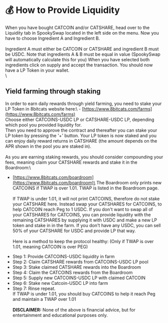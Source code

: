 # 💰 How to Provide Liquidity

When you have bought CATCOIN and/or CATSHARE, head over to the Liquidity tab in SpookySwap located in the left side on the menu. Now you have to choose Ingredient A and Ingredient B.\
\
Ingredient A must either be CATCOIN or CATSHARE and ingredient B must be USDC. Note that ingredients A & B must be equal in value (SpookySwap will automatically calculate this for you) When you have selected both ingredients click on supply and accept the transaction. You should now have a LP Token in your wallet. \
\

## Yield farming through staking

In order to earn daily rewards through yield farming, you need to stake your LP Token in 8bitcats website here:\ - [https://www.8bitcats.com/farms](https://www.8bitcats.com/farms)
\
Choose either CATCOINS-USDC LP or CATSHARE-USDC LP, depending which pool you provided liquidity for.\
Then you need to approve the contract and thereafter you can stake your LP token by pressing the '+' button. Your LP token is now staked and you can enjoy daily reward returns in CATSHARE (the amount depends on the APR shown in the pool you are staked in).\
\
As you are earning staking rewards, you should consider compounding your fees, meaning claim your CATSHARE rewards and stake it in the Boardroom:\
- [https://www.8bitcats.com/boardroom](https://www.8bitcats.com/boardroom)\
The Boardroom only prints new CATCOINS if TWAP is over 1.01. TWAP is listed in the Boardroom page.\
\
If TWAP is under 1.01, it will not print CATCOINS, therefore do not stake your CATSHARE here. Instead swap your CATSHARES for CATCOINS, to help CATCOIN reach Peg to 1 USDC. If you don't want to swap all of your CATSHARES for CATCOINS, you can provide liquidity with the remaining CATSHARES by supplying it with USDC and make a new LP token and stake in in the farm. If you don't have any USDC, you can sell 50% of your CATSHARE for USDC and provide LP that way.\
\
Here is a method to keep the protocol healthy: (Only if TWAP is over 1.01, meaning CATCOIN is over PEG)
* Step 1: Provide CATCOINS-USDC liquidity in farm
* Step 2: Claim CATSHARE rewards from CATCOINS-USDC LP pool
* Step 3: Stake claimed CATSHARE rewards into the Boardroom
* Step 4: Claim the CATCOINS rewards from the Boardroom
* Step 5: Supply new CATCOINS-USDC LP with claimed CATCOIN
* Step 6: Stake new Catcoin-USDC LP into farm
* Step 7: Rinse repeat. 
\
If TWAP is under 1.01, you should buy CATCOINS to help it reach Peg and maintain a TWAP over 1.01\
\
**DISCLAIMER:** None of the above is financial advice, but for entertainment and educational purposes only.
